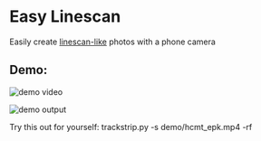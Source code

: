 # Easy Linescan

Easily create [linescan-like](https://en.wikipedia.org/wiki/Strip_photography) photos with a phone camera

## Demo:

![demo video](https://github.com/junmuta/easy_linescan/blob/main/demo/hcmt_epk_smol.gif?raw=true)

![demo output](https://github.com/junmuta/easy_linescan/blob/main/demo/hcmt_epk.png?raw=true)

Try this out for yourself:
    trackstrip.py -s demo/hcmt_epk.mp4 -rf 
